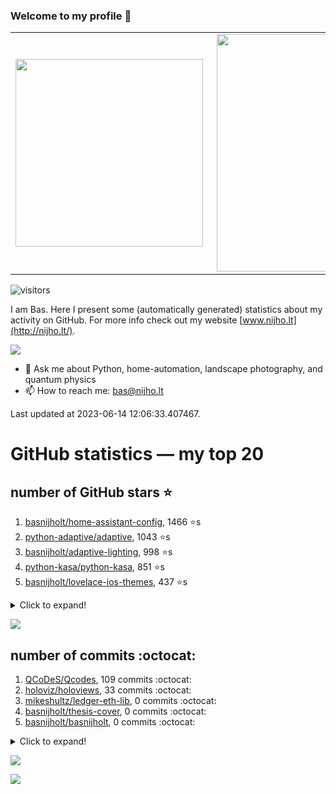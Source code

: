### Welcome to my profile 👋

<center>
  <table>
    <tr>
        <td><img width="300px" align="left" src="https://github-readme-stats.vercel.app/api/top-langs/?username=basnijholt&hide=TeX,Jupyter%20Notebook&layout=compact&theme=radical" /></td>
        <td><img align='right' src="https://github-readme-stats.vercel.app/api?username=basnijholt&show_icons=true&theme=radical" width="380"></td>
    </tr>
  </table>
</center>

![visitors](https://visitor-badge.glitch.me/badge?page_id=basnijholt.visitor-badge)

I am Bas. Here I present some (automatically generated) statistics about my activity on GitHub. For more info check out my website [www.nijho.lt](http://nijho.lt/).

![](https://www.nijho.lt/authors/admin/avatar_hu9e60e4b9bc120dfb6a666009f2878da6_182107_250x250_fill_q90_lanczos_center.jpg)

- 💬 Ask me about Python, home-automation, landscape photography, and quantum physics
- 📫 How to reach me: bas@nijho.lt

Last updated at 2023-06-14 12:06:33.407467.

# GitHub statistics — my top 20

## number of GitHub stars ⭐️

1. [basnijholt/home-assistant-config](https://github.com/basnijholt/home-assistant-config/), 1466 ⭐️s
2. [python-adaptive/adaptive](https://github.com/python-adaptive/adaptive/), 1043 ⭐️s
3. [basnijholt/adaptive-lighting](https://github.com/basnijholt/adaptive-lighting/), 998 ⭐️s
4. [python-kasa/python-kasa](https://github.com/python-kasa/python-kasa/), 851 ⭐️s
5. [basnijholt/lovelace-ios-themes](https://github.com/basnijholt/lovelace-ios-themes/), 437 ⭐️s
<details><summary>Click to expand!</summary>

6. [basnijholt/lovelace-ios-dark-mode-theme](https://github.com/basnijholt/lovelace-ios-dark-mode-theme/), 412 ⭐️s
7. [basnijholt/miflora](https://github.com/basnijholt/miflora/), 360 ⭐️s
8. [basnijholt/rsync-time-machine.py](https://github.com/basnijholt/rsync-time-machine.py/), 306 ⭐️s
9. [topocm/topocm_content](https://github.com/topocm/topocm_content/), 240 ⭐️s
10. [basnijholt/home-assistant-streamdeck-yaml](https://github.com/basnijholt/home-assistant-streamdeck-yaml/), 109 ⭐️s
11. [basnijholt/home-assistant-macbook-touch-bar](https://github.com/basnijholt/home-assistant-macbook-touch-bar/), 92 ⭐️s
12. [kwant-project/kwant](https://github.com/kwant-project/kwant/), 73 ⭐️s
13. [basnijholt/markdown-code-runner](https://github.com/basnijholt/markdown-code-runner/), 71 ⭐️s
14. [basnijholt/home-assistant-streamdeck-yaml-addon](https://github.com/basnijholt/home-assistant-streamdeck-yaml-addon/), 45 ⭐️s
15. [basnijholt/aiokef](https://github.com/basnijholt/aiokef/), 29 ⭐️s
16. [basnijholt/thesis-cover](https://github.com/basnijholt/thesis-cover/), 25 ⭐️s
17. [basnijholt/instacron](https://github.com/basnijholt/instacron/), 19 ⭐️s
18. [basnijholt/adaptive-scheduler](https://github.com/basnijholt/adaptive-scheduler/), 17 ⭐️s
19. [basnijholt/addon-otmonitor](https://github.com/basnijholt/addon-otmonitor/), 15 ⭐️s
20. [kwant-project/kwant-tutorial-2016](https://github.com/kwant-project/kwant-tutorial-2016/), 13 ⭐️s

</details>

![](https://github.com/basnijholt/basnijholt/raw/main/stars_over_time.png)

## number of commits :octocat:

1. [QCoDeS/Qcodes](https://github.com/QCoDeS/Qcodes/), 109 commits :octocat:
2. [holoviz/holoviews](https://github.com/holoviz/holoviews/), 33 commits :octocat:
3. [mikeshultz/ledger-eth-lib](https://github.com/mikeshultz/ledger-eth-lib/), 0 commits :octocat:
4. [basnijholt/thesis-cover](https://github.com/basnijholt/thesis-cover/), 0 commits :octocat:
5. [basnijholt/basnijholt](https://github.com/basnijholt/basnijholt/), 0 commits :octocat:
<details><summary>Click to expand!</summary>

6. [nipype/pydra](https://github.com/nipype/pydra/), 0 commits :octocat:
7. [conda-forge/tinyarray-feedstock](https://github.com/conda-forge/tinyarray-feedstock/), 0 commits :octocat:
8. [conda-forge/pywebhdfs-feedstock](https://github.com/conda-forge/pywebhdfs-feedstock/), 0 commits :octocat:
9. [bdraco/ulid-transform](https://github.com/bdraco/ulid-transform/), 0 commits :octocat:
10. [basnijholt/revtex-markdown-paper](https://github.com/basnijholt/revtex-markdown-paper/), 0 commits :octocat:
11. [trelau/SMESH](https://github.com/trelau/SMESH/), 0 commits :octocat:
12. [basnijholt/ipynb_git_filters](https://github.com/basnijholt/ipynb_git_filters/), 0 commits :octocat:
13. [conda-forge/panel-feedstock](https://github.com/conda-forge/panel-feedstock/), 0 commits :octocat:
14. [conda-forge/paraview-feedstock](https://github.com/conda-forge/paraview-feedstock/), 0 commits :octocat:
15. [basnijholt/codestructure](https://github.com/basnijholt/codestructure/), 0 commits :octocat:
16. [conda-forge/nb_conda-feedstock](https://github.com/conda-forge/nb_conda-feedstock/), 0 commits :octocat:
17. [jupyter-widgets/ipywidgets](https://github.com/jupyter-widgets/ipywidgets/), 0 commits :octocat:
18. [JesseSlim/polymetric](https://github.com/JesseSlim/polymetric/), 0 commits :octocat:
19. [conda-forge/jenkspy-feedstock](https://github.com/conda-forge/jenkspy-feedstock/), 0 commits :octocat:
20. [danobot/entity-controller](https://github.com/danobot/entity-controller/), 0 commits :octocat:

</details>

![](https://github.com/basnijholt/basnijholt/raw/main/commits_per_hour.png)

![](https://github.com/basnijholt/basnijholt/raw/main/commits_per_weekday.png)


